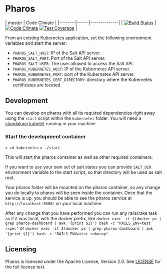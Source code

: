 # Pharos


| master | Code Climate |
|--------|------|--------------|
| [![Build Status](https://travis-ci.org/kubic-project/velum.svg?branch=master)](https://travis-ci.org/kubic-project/velum) | [![Code Climate](https://codeclimate.com/github/kubic-project/velum/badges/gpa.svg)](https://codeclimate.com/github/kubic-project/velum) [![Test Coverage](https://codeclimate.com/github/kubic-project/velum/badges/coverage.svg)](https://codeclimate.com/github/kubic-project/velum/coverage) |

From an existing Kubernetes application, set the following environment variables
and start the server:

- `PHAROS_SALT_HOST`: IP of the Salt API server.
- `PHAROS_SALT_PORT`: Port of the Salt API server.
- `PHAROS_SALT_USER`: The user allowed to access the Salt API.
- `PHAROS_KUBERNETES_HOST`: IP of the Kubernetes API server.
- `PHAROS_KUBERNETES_PORT`: port of the Kubernetes API server.
- `PHAROS_KUBERNETES_CERT_DIRECTORY`: directory where the Kubernetes
  certificates are located.

## Development

You can develop on pharos with all its required dependencies right away using the `start` script
within the `kubernetes` folder. You will need a [standalone kubelet](https://kubernetes.io/docs/admin/kubelet/) running in your machine.

### Start the development container

`> cd kubernetes`
`> ./start`

This will start the pharos container as well as other required containers.

If you want to use your own set of salt states you can provide `SALT_DIR` environment variable
to the start script, so that directory will be used as salt root.

Your pharos folder will be mounted on the pharos container, so any change you do locally to pharos
will be seen inside the container. Once that the service is up, you should be able to see the
pharos service at `http://localhost:3000/` on your local machine.

After any change that you have performed you can run any rails/rake task as if it was local, with
the docker prefix, like `docker exec -it $(docker ps | grep pharos-dashboard | awk '{print $1}') bash -c "RAILS_ENV=test rspec"` or `docker exec -it $(docker ps | grep pharos-dashboard | awk '{print $1}') bash -c "RAILS_ENV=test rubocop"`.

## Licensing

Pharos is licensed under the Apache License, Version 2.0. See
[LICENSE](https://github.com/SUSE/Pharos/blob/master/LICENSE) for the full
license text.
